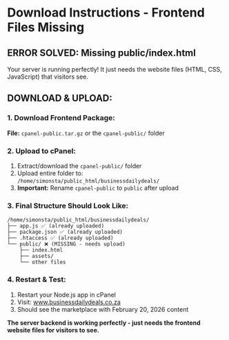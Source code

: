 # Download Instructions - Frontend Files Missing

## ERROR SOLVED: Missing public/index.html

Your server is running perfectly! It just needs the website files (HTML, CSS, JavaScript) that visitors see.

## DOWNLOAD & UPLOAD:

### 1. Download Frontend Package:
**File:** `cpanel-public.tar.gz` or the `cpanel-public/` folder

### 2. Upload to cPanel:
1. Extract/download the `cpanel-public/` folder
2. Upload entire folder to: `/home/simonsta/public_html/businessdailydeals/`
3. **Important:** Rename `cpanel-public` to `public` after upload

### 3. Final Structure Should Look Like:
```
/home/simonsta/public_html/businessdailydeals/
├── app.js ✅ (already uploaded)
├── package.json ✅ (already uploaded)
├── .htaccess ✅ (already uploaded)
└── public/ ❌ (MISSING - needs upload)
    ├── index.html
    ├── assets/
    └── other files
```

### 4. Restart & Test:
1. Restart your Node.js app in cPanel
2. Visit: www.businessdailydeals.co.za
3. Should see the marketplace with February 20, 2026 content

**The server backend is working perfectly - just needs the frontend website files for visitors to see.**